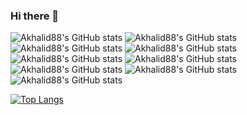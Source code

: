 ### Hi there 👋

<!--
**akhalid88/akhalid88** is a ✨ _special_ ✨ repository because its `README.md` (this file) appears on your GitHub profile.

Here are some ideas to get you started:

- 🔭 I’m currently working on ...
- 🌱 I’m currently learning ...
- 👯 I’m looking to collaborate on ...
- 🤔 I’m looking for help with ...
- 💬 Ask me about ...
- 📫 How to reach me: ...
- 😄 Pronouns: ...
- ⚡ Fun fact: ...
-->

![Akhalid88's GitHub stats](https://github-readme-stats.vercel.app/api?username=akhalid88&show_icons=true&theme=dark)
![Akhalid88's GitHub stats](https://github-readme-stats.vercel.app/api?username=akhalid88&show_icons=true&theme=radical)
![Akhalid88's GitHub stats](https://github-readme-stats.vercel.app/api?username=akhalid88&show_icons=true&theme=merko)
![Akhalid88's GitHub stats](https://github-readme-stats.vercel.app/api?username=akhalid88&show_icons=true&theme=gruvbox)
![Akhalid88's GitHub stats](https://github-readme-stats.vercel.app/api?username=akhalid88&show_icons=true&theme=tokyonight)
![Akhalid88's GitHub stats](https://github-readme-stats.vercel.app/api?username=akhalid88&show_icons=true&theme=onedark)
![Akhalid88's GitHub stats](https://github-readme-stats.vercel.app/api?username=akhalid88&show_icons=true&theme=cobalt)
![Akhalid88's GitHub stats](https://github-readme-stats.vercel.app/api?username=akhalid88&show_icons=true&theme=synthwave)
![Akhalid88's GitHub stats](https://github-readme-stats.vercel.app/api?username=akhalid88&show_icons=true&theme=dracula)










[![Top Langs](https://github-readme-stats.vercel.app/api/top-langs/?username=akhalid88&layout=compact)](https://github.com/akhalid88/github-readme-stats)
